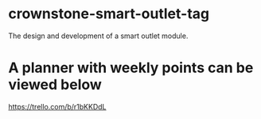 # crownstone-smart-outlet-tag
The design and development of a smart outlet module.

# A planner with weekly points can be viewed below
https://trello.com/b/r1bKKDdL

